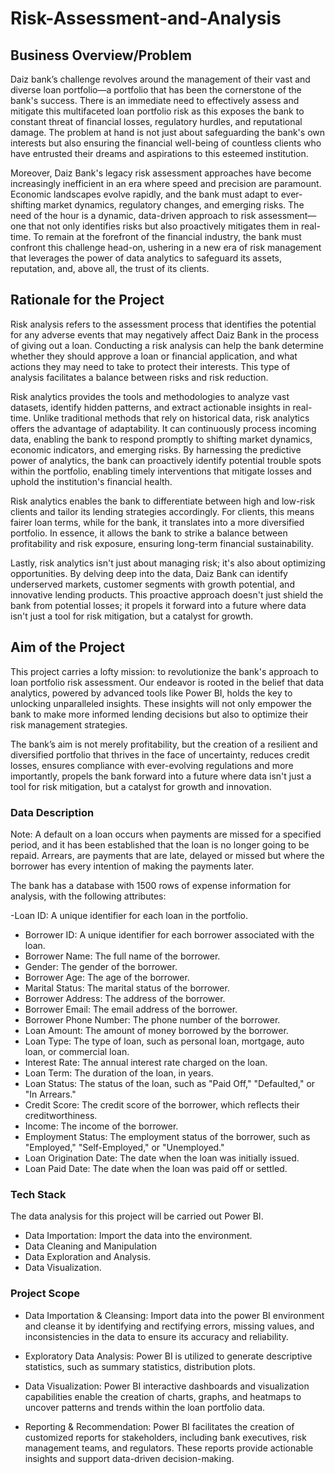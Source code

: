 # Risk-Assessment-and-Analysis
## Business Overview/Problem
Daiz bank’s challenge revolves around the management of their vast and diverse loan portfolio—a portfolio that has been the cornerstone of the bank's success. There is an immediate need to effectively assess and mitigate this multifaceted loan portfolio risk as this exposes the bank to constant threat of financial losses, regulatory hurdles, and reputational damage. The problem at hand is not just about safeguarding the bank's own interests but also ensuring the financial well-being of countless clients who have entrusted their dreams and aspirations to this esteemed institution.

 

Moreover, Daiz Bank's legacy risk assessment approaches have become increasingly inefficient in an era where speed and precision are paramount. Economic landscapes evolve rapidly, and the bank must adapt to ever-shifting market dynamics, regulatory changes, and emerging risks. The need of the hour is a dynamic, data-driven approach to risk assessment—one that not only identifies risks but also proactively mitigates them in real-time. To remain at the forefront of the financial industry, the bank must confront this challenge head-on, ushering in a new era of risk management that leverages the power of data analytics to safeguard its assets, reputation, and, above all, the trust of its clients.

## Rationale for the Project

Risk analysis refers to the assessment process that identifies the potential for any adverse events that may negatively affect Daiz Bank in the process of giving out a loan. Conducting a risk analysis can help the bank determine whether they should approve a loan or financial application, and what actions they may need to take to protect their interests. This type of analysis facilitates a balance between risks and risk reduction. 

 

Risk analytics provides the tools and methodologies to analyze vast datasets, identify hidden patterns, and extract actionable insights in real-time. Unlike traditional methods that rely on historical data, risk analytics offers the advantage of adaptability. It can continuously process incoming data, enabling the bank to respond promptly to shifting market dynamics, economic indicators, and emerging risks. By harnessing the predictive power of analytics, the bank can proactively identify potential trouble spots within the portfolio, enabling timely interventions that mitigate losses and uphold the institution's financial health.

 

Risk analytics enables the bank to differentiate between high and low-risk clients and tailor its lending strategies accordingly. For clients, this means fairer loan terms, while for the bank, it translates into a more diversified portfolio. In essence, it allows the bank to strike a balance between profitability and risk exposure, ensuring long-term financial sustainability.

 

Lastly, risk analytics isn't just about managing risk; it's also about optimizing opportunities. By delving deep into the data, Daiz Bank can identify underserved markets, customer segments with growth potential, and innovative lending products. This proactive approach doesn't just shield the bank from potential losses; it propels it forward into a future where data isn't just a tool for risk mitigation, but a catalyst for growth.

## Aim of the Project
This project carries a lofty mission: to revolutionize the bank's approach to loan portfolio risk assessment. Our endeavor is rooted in the belief that data analytics, powered by advanced tools like Power BI, holds the key to unlocking unparalleled insights. These insights will not only empower the bank to make more informed lending decisions but also to optimize their risk management strategies. 

 

The bank’s aim is not merely profitability, but the creation of a resilient and diversified portfolio that thrives in the face of uncertainty, reduces credit losses, ensures compliance with ever-evolving regulations and more importantly, propels the bank forward into a future where data isn't just a tool for risk mitigation, but a catalyst for growth and innovation.

### Data Description
Note: A default on a loan occurs when payments are missed for a specified period, and it has been established that the loan is no longer going to be repaid. Arrears, are payments that are late, delayed or missed but where the borrower has every intention of making the payments later.

The bank has a database with 1500 rows of expense information for analysis, with the following attributes:

 

-Loan ID: A unique identifier for each loan in the portfolio.
- Borrower ID: A unique identifier for each borrower associated with the loan.
- Borrower Name: The full name of the borrower.
- Gender: The gender of the borrower.
- Borrower Age: The age of the borrower.
- Marital Status: The marital status of the borrower.
- Borrower Address: The address of the borrower.
- Borrower Email: The email address of the borrower.
- Borrower Phone Number: The phone number of the borrower.
- Loan Amount: The amount of money borrowed by the borrower.
- Loan Type: The type of loan, such as personal loan, mortgage, auto loan, or commercial loan.
- Interest Rate: The annual interest rate charged on the loan.
- Loan Term: The duration of the loan, in years.
- Loan Status: The status of the loan, such as "Paid Off," "Defaulted," or "In Arrears."
- Credit Score: The credit score of the borrower, which reflects their creditworthiness.
- Income: The income of the borrower.
- Employment Status: The employment status of the borrower, such as "Employed," "Self-Employed," or "Unemployed."
- Loan Origination Date: The date when the loan was initially issued.
- Loan Paid Date: The date when the loan was paid off or settled.
### Tech Stack
The data analysis for this project will be carried out Power BI. 

 

- Data Importation: Import the data into the environment.
- Data Cleaning and Manipulation
- Data Exploration and Analysis.
- Data Visualization.
### Project Scope
- Data Importation & Cleansing: Import data into the power BI  environment and cleanse it by identifying and rectifying errors, missing values, and inconsistencies in the data to ensure its accuracy and reliability.

- Exploratory Data Analysis: Power BI is utilized to generate descriptive statistics, such as summary statistics, distribution plots.

- Data Visualization: Power BI interactive dashboards and visualization capabilities enable the creation of charts, graphs, and heatmaps to uncover patterns and trends within the loan portfolio data.

- Reporting & Recommendation: Power BI facilitates the creation of customized reports for stakeholders, including bank executives, risk management teams, and regulators. These reports provide actionable insights and support data-driven decision-making.
